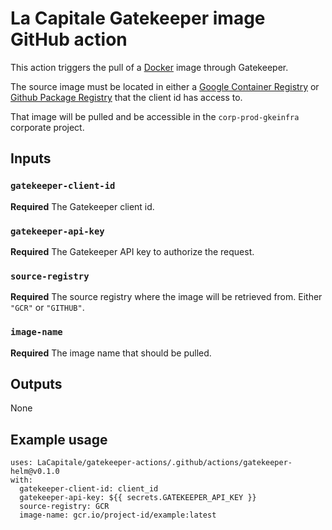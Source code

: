 # La Capitale Gatekeeper image GitHub action

This action triggers the pull of a [Docker](https://www.docker.com/) image through Gatekeeper.

The source image must be located in either a [Google Container Registry](https://cloud.google.com/container-registry/) or [Github Package Registry](https://github.com/features/packages) that the client id has access to.

That image will be pulled and be accessible in the `corp-prod-gkeinfra` corporate project.

## Inputs

### `gatekeeper-client-id`

**Required** The Gatekeeper client id.

### `gatekeeper-api-key`

**Required** The Gatekeeper API key to authorize the request.

### `source-registry`

**Required** The source registry where the image will be retrieved from. Either `"GCR"` or `"GITHUB"`.

### `image-name`

**Required** The image name that should be pulled.

## Outputs

None

## Example usage

    uses: LaCapitale/gatekeeper-actions/.github/actions/gatekeeper-helm@v0.1.0
    with:
      gatekeeper-client-id: client_id
      gatekeeper-api-key: ${{ secrets.GATEKEEPER_API_KEY }}
      source-registry: GCR
      image-name: gcr.io/project-id/example:latest
